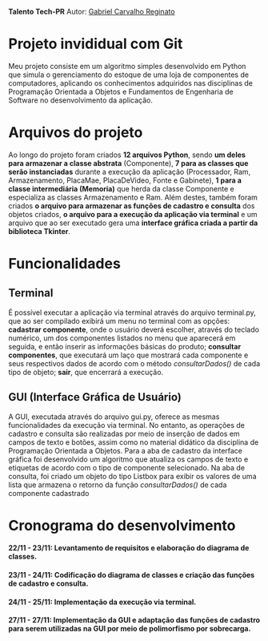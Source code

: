 **Talento Tech-PR**
Autor: <a href="https://www.linkedin.com/in/gabriel-carvalho-reginato/" target="_blank">Gabriel Carvalho Reginato<a>
# Projeto invididual com Git

Meu projeto consiste em um algoritmo simples desenvolvido em Python que simula o gerenciamento do estoque de uma loja de componentes de computadores, aplicando os conhecimentos adquiridos nas disciplinas de Programação Orientada a Objetos e Fundamentos de Engenharia de Software no desenvolvimento da aplicação.


# Arquivos do projeto

Ao longo do projeto foram criados **12 arquivos Python**, sendo **um deles para armazenar a classe abstrata** (Componente), **7 para as classes que serão instanciadas** durante a execução da aplicação (Processador, Ram, Armazenamento, PlacaMae, PlacaDeVideo, Fonte e Gabinete), **1 para a classe intermediária (Memoria)** que herda da classe Componente e especializa as classes Armazenamento e Ram. Além destes, também foram criados **o arquivo para armazenar as funções de cadastro e consulta** dos objetos criados, **o arquivo para a execução da aplicação via terminal** e um arquivo que ao ser executado gera uma **interface gráfica criada a partir da biblioteca Tkinter**.

# Funcionalidades

## Terminal

É possível executar a aplicação via terminal através do arquivo terminal.py, que ao ser compilado exibirá um menu no terminal com as opções: **cadastrar componente**, onde o usuário deverá escolher, através do teclado numérico, um dos componentes listados no menu que aparecerá em seguida, e então inserir as informações básicas do produto; **consultar componentes**, que executará um laço que mostrará cada componente e seus respectivos dados de acordo com o método _consultarDados()_ de cada tipo de objeto; **sair**, que encerrará a execução.

## GUI (Interface Gráfica de Usuário)

A GUI, executada através do arquivo gui.py, oferece as mesmas funcionalidades da execução via terminal. No entanto, as operações de cadastro e consulta são realizadas por meio de inserção de dados em campos de texto e botões, assim como no material didático da disciplina de Programação Orientada a Objetos. Para a aba de cadastro da interface gráfica foi desenvolvido um algoritmo que atualiza os campos de texto e etiquetas de acordo com o tipo de componente selecionado. Na aba de consulta, foi criado um objeto do tipo Listbox para exibir os valores de uma lista que armazena o retorno da função _consultarDados()_ de cada componente cadastrado


# Cronograma do desenvolvimento

#### 22/11 - 23/11: Levantamento de requisitos e elaboração do diagrama de classes.
#### 23/11 - 24/11: Codificação do diagrama de classes e criação das funções de cadastro e consulta.
#### 24/11 - 25/11: Implementação da execução via terminal.
#### 27/11 - 27/11: Implementação da GUI e adaptação das funções de cadastro para serem utilizadas na GUI por meio de polimorfismo por sobrecarga.
